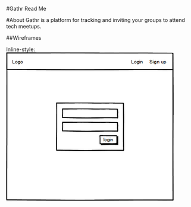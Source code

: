 #Gathr Read Me 

#About
Gathr is a platform for tracking and inviting your groups to attend tech meetups. 

##Wireframes

Inline-style: 
![alt text](./public/images/mock1.png "Signin mockup")